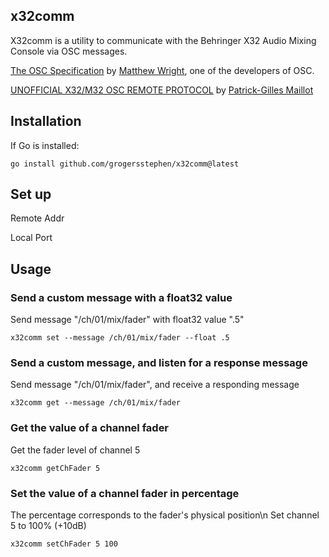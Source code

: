 ## x32comm

X32comm is a utility to communicate with the Behringer X32 Audio Mixing Console via OSC messages.

[The OSC Specification](https://opensoundcontrol.stanford.edu/spec-1_0.html) by [Matthew Wright](https://github.com/matthewjameswright), one of the developers of OSC.

[UNOFFICIAL X32/M32 OSC REMOTE PROTOCOL](https://tostibroeders.nl/wp-content/uploads/2020/02/X32-OSC.pdf) by [Patrick-Gilles Maillot](https://github.com/pmaillot/)

## Installation

If Go is installed:
```
go install github.com/grogersstephen/x32comm@latest
```

## Set up

Remote Addr

Local Port

## Usage

### Send a custom message with a float32 value
Send message "/ch/01/mix/fader" with float32 value ".5"
```
x32comm set --message /ch/01/mix/fader --float .5
```

### Send a custom message, and listen for a response message
Send message "/ch/01/mix/fader", and receive a responding message
```
x32comm get --message /ch/01/mix/fader
```

### Get the value of a channel fader
Get the fader level of channel 5
```
x32comm getChFader 5
```

### Set the value of a channel fader in percentage
The percentage corresponds to the fader's physical position\n
Set channel 5 to 100% (+10dB)
```
x32comm setChFader 5 100
```
